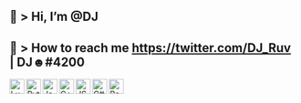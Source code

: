 🍝 > Hi, I’m @DJ
-----------
🦜 > How to reach me https://twitter.com/DJ_Ruv | DJ☻#4200
-----------
<img align="left" alt="Lua" width="26px" src="https://upload.wikimedia.org/wikipedia/commons/thumb/c/cf/Lua-Logo.svg/1200px-Lua-Logo.svg.png">
<img align="left" alt="Python" width="26px" src="https://lh3.googleusercontent.com/proxy/KO-CSK8gyaAlVQ52A1mPqP2G826uY4yjDzrV5na4IU3rk5VMghgb4sS62hdTpLUEfvB_RLXA4GqCP_MQBD9Y06Bxa0iLWpDECWAXJ0EXkvqFTWnjW1x5xALM7tqWrjQ73Ig">
<img align="left" alt="Java" width="26px" src="https://cdn.iconscout.com/icon/free/png-256/java-59-1174952.png">
<img align="left" alt="C++" width="26px" src="https://upload.wikimedia.org/wikipedia/commons/thumb/1/18/ISO_C%2B%2B_Logo.svg/1200px-ISO_C%2B%2B_Logo.svg.png">
<img align="left" alt="JS" width="26px" src="https://html5hive.org/wp-content/uploads/2014/06/js_800x800.jpg">
<img align="left" alt="C#" width="26px" src="https://fwangzones.com/wp-content/uploads/2020/08/C.png">
<img align="left" alt="Roblox" width="26px" src="https://devforum.roblox.com/uploads/default/original/4X/0/e/e/0eeeb19633422b1241f4306419a0f15f39d58de9.png">
